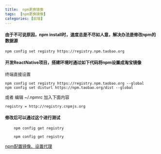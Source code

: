 ```yaml
---
title:  npm更换镜像
tags:  [npm更换镜像]
categories: [前端]
---
```


#### 由于不可说原因，npm install时，速度总是不尽如人意，解决办法是修改npm的数据源
`npm config set registry https://registry.npm.taobao.org`

	
#### 开发ReactNative项目，搭建环境时通过如下代码将npm设置成淘宝镜像

终端直接设置 

```
npm config set registry https://registry.npm.taobao.org --global
npm config set disturl https://npm.taobao.org/dist --global
```

或者 编辑 ~/.npmrc 加入下面内容

```
registry = http://registry.cnpmjs.org
```

#### 修改后可以通过这个进行测试

```
	npm config get registry
	
	npm config get registry 
```	
	

[npm配置镜像、设置代理](https://segmentfault.com/a/1190000002589144)
